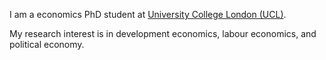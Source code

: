 
I am a economics PhD student at [University College London (UCL)](https://www.ucl.ac.uk/economics/ucl-department-economics).

My research interest is in development economics, labour economics, and political economy. 


